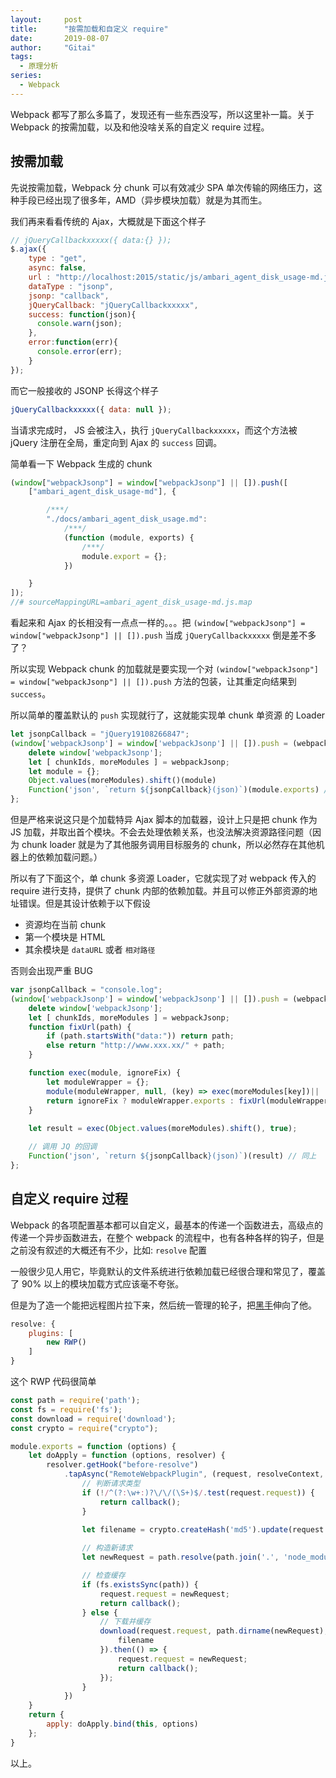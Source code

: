 ```yaml
---
layout:     post
title:      "按需加载和自定义 require"
date:       2019-08-07
author:     "Gitai"
tags:
  - 原理分析
series:
  - Webpack
---
```


Webpack 都写了那么多篇了，发现还有一些东西没写，所以这里补一篇。关于 Webpack 的按需加载，以及和他没啥关系的自定义 require 过程。

<!-- more -->

## 按需加载

先说按需加载，Webpack 分 chunk 可以有效减少 SPA 单次传输的网络压力，这种手段已经出现了很多年，AMD（异步模块加载）就是为其而生。

我们再来看看传统的 Ajax，大概就是下面这个样子

```js
// jQueryCallbackxxxxx({ data:{} });
$.ajax({
    type : "get",
    async: false,
    url : "http://localhost:2015/static/js/ambari_agent_disk_usage-md.js",
    dataType : "jsonp",
    jsonp: "callback",
    jQueryCallback: "jQueryCallbackxxxxx",
    success: function(json){
      console.warn(json);
    },
    error:function(err){
      console.error(err);
    }
});
```

而它一般接收的 JSONP 长得这个样子

```js
jQueryCallbackxxxxx({ data: null });
```

当请求完成时， JS 会被注入，执行 `jQueryCallbackxxxxx`，而这个方法被 jQuery 注册在全局，重定向到 Ajax 的 `success` 回调。


简单看一下 Webpack 生成的 chunk 

```js
(window["webpackJsonp"] = window["webpackJsonp"] || []).push([
    ["ambari_agent_disk_usage-md"], {

        /***/
        "./docs/ambari_agent_disk_usage.md":
            /***/
            (function (module, exports) {
                /***/
                module.export = {};
            })

    }
]);
//# sourceMappingURL=ambari_agent_disk_usage-md.js.map
```

看起来和 Ajax 的长相没有一点点一样的。。。把 `(window["webpackJsonp"] = window["webpackJsonp"] || []).push` 当成 `jQueryCallbackxxxxx` 倒是差不多了？

所以实现 Webpack chunk 的加载就是要实现一个对 `(window["webpackJsonp"] = window["webpackJsonp"] || []).push` 方法的包装，让其重定向结果到 `success`。

所以简单的覆盖默认的 `push` 实现就行了，这就能实现单 chunk 单资源 的 Loader

```js
let jsonpCallback = "jQuery19108266847";
(window['webpackJsonp'] = window['webpackJsonp'] || []).push = (webpackJsonp) => { // 预估只会出现单 chunk 的模块，所以可以直接弹出处理
    delete window['webpackJsonp'];
    let [ chunkIds, moreModules ] = webpackJsonp;
    let module = {};
    Object.values(moreModules).shift()(module)
    Function('json', `return ${jsonpCallback}(json)`)(module.exports) // 同上
};
```

但是严格来说这只是个加载特异 Ajax 脚本的加载器，设计上只是把 chunk 作为 JS 加载，并取出首个模块。不会去处理依赖关系，也没法解决资源路径问题（因为 chunk loader 就是为了其他服务调用目标服务的 chunk，所以必然存在其他机器上的依赖加载问题。）

所以有了下面这个，单 chunk 多资源 Loader，它就实现了对 webpack 传入的 require 进行支持，提供了 chunk 内部的依赖加载。并且可以修正外部资源的地址错误。但是其设计依赖于以下假设

* 资源均在当前 chunk
* 第一个模块是 HTML
* 其余模块是 `dataURL` 或者 `相对路径`

否则会出现严重 BUG

```js
var jsonpCallback = "console.log";
(window['webpackJsonp'] = window['webpackJsonp'] || []).push = (webpackJsonp) => { // 预估只会出现单 chunk 的模块，所以可以直接弹出处理
    delete window['webpackJsonp'];
    let [ chunkIds, moreModules ] = webpackJsonp;
    function fixUrl(path) {
        if (path.startsWith("data:")) return path;
        else return "http://www.xxx.xx/" + path;
    }

    function exec(module, ignoreFix) {
        let moduleWrapper = {};
        module(moduleWrapper, null, (key) => exec(moreModules[key])|| '包含当前加载器未实现的资源');
        return ignoreFix ? moduleWrapper.exports : fixUrl(moduleWrapper.exports);
    }
    
    let result = exec(Object.values(moreModules).shift(), true);

    // 调用 JQ 的回调
    Function('json', `return ${jsonpCallback}(json)`)(result) // 同上
};
```

## 自定义 require 过程

Webpack 的各项配置基本都可以自定义，最基本的传递一个函数进去，高级点的传递一个异步函数进去，在整个 webpack 的流程中，也有各种各样的钩子，但是之前没有叙述的大概还有不少，比如: `resolve` 配置

一般很少见人用它，毕竟默认的文件系统进行依赖加载已经很合理和常见了，覆盖了 90% 以上的模块加载方式应该毫不夸张。

但是为了造一个能把远程图片拉下来，然后统一管理的轮子，把[黑手](https://github.com/GitaiQAQ/remote-webpack-plugin)伸向了他。

```js
resolve: {
	plugins: [
		new RWP()
	]
}
```

这个 RWP 代码很简单

```js
const path = require('path');
const fs = require('fs');
const download = require('download');
const crypto = require("crypto");

module.exports = function (options) {
    let doApply = function (options, resolver) {
        resolver.getHook("before-resolve")
            .tapAsync("RemoteWebpackPlugin", (request, resolveContext, callback) => {
                // 判断请求类型
                if (!/^(?:\w+:)?\/\/(\S+)$/.test(request.request)) {
                    return callback();
                }

                let filename = crypto.createHash('md5').update(request.request).digest('hex') + path.extname(request.request);
                
                // 构造新请求
                let newRequest = path.resolve(path.join('.', 'node_modules', '.cache', 'remote-webpack-plugin', filename));

                // 检查缓存
                if (fs.existsSync(path)) {
                    request.request = newRequest;
                    return callback();
                } else {
                    // 下载并缓存
                    download(request.request, path.dirname(newRequest), {
                        filename
                    }).then(() => {
                        request.request = newRequest;
                        return callback();
                    });
                }
            })
    }
    return {
        apply: doApply.bind(this, options)
    };
}
```

以上。